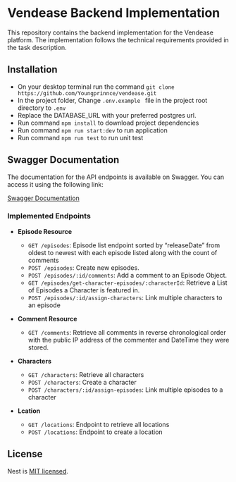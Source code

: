 # Vendease Backend Implementation

This repository contains the backend implementation for the Vendease platform. The implementation follows the technical requirements provided in the task description.


## Installation
- On your desktop terminal run the command ```git clone https://github.com/Youngprinnce/vendease.git```
- In the project folder, Change ```.env.example ``` file in the project root directory to ```.env```
- Replace the DATABASE_URL with your preferred postgres url.
- Run command ```npm install``` to download project dependencies
- Run command ```npm run start:dev``` to run application
- Run command ```npm run test``` to run unit test

## Swagger Documentation

The documentation for the API endpoints is available on Swagger. You can access it using the following link:

[Swagger Documentation](https://vendease-8c336a838f33.herokuapp.com/api-docs#/)

### Implemented Endpoints

- **Episode Resource**
  - `GET /episodes`: Episode list endpoint sorted by “releaseDate” from oldest to newest with each episode listed along with the count of comments
  - `POST /episodes`: Create new episodes.
  - `POST /episodes/:id/comments`: Add a comment to an Episode Object.
  - `GET /episodes/get-character-episodes/:characterId`: Retrieve a List of Episodes a Character is featured in.
  - `POST /episodes/:id/assign-characters`: Link multiple characters to an episode

- **Comment Resource**
  - `GET /comments`: Retrieve all comments in reverse chronological order with the public IP address of the commenter and DateTime they were stored.

- **Characters**
  - `GET /characters`: Retrieve all characters
  - `POST /characters`: Create a character
  - `POST /characters/:id/assign-episodes`: Link multiple episodes to a character

- **Lcation**
  - `GET /locations`: Endpoint to retrieve all locations
  - `POST /locations`: Endpoint to create a location


## License

Nest is [MIT licensed](LICENSE).
